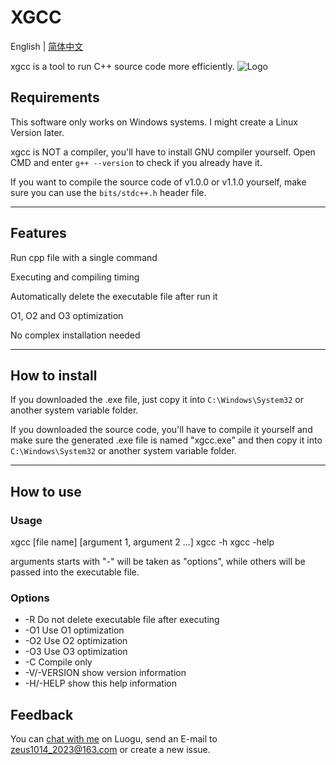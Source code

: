 # XGCC

English | [简体中文](README_EN.md)

xgcc is a tool to run C++ source code more efficiently.
![Logo](https://github.com/askformeal/xgcc/assets/109349321/d6db2458-8334-41cd-9ed8-10e3675ee7d8)

## Requirements

This software only works on Windows systems. I might create a Linux Version later.

xgcc is NOT a compiler, you'll have to install GNU compiler yourself. Open CMD and enter `g++ --version` to check if you already have it.

If you want to compile the source code of v1.0.0 or v1.1.0 yourself, make sure you can use the `bits/stdc++.h` header file.

---

## Features

Run cpp file with a single command

Executing and compiling timing

Automatically delete the executable file after run it

O1, O2 and O3 	optimization

No complex installation needed

---

## How to install

If you downloaded the .exe file, just copy it into `C:\Windows\System32` or another system variable folder.

If you downloaded the source code, you'll have to compile it yourself and make sure the generated .exe file is named "xgcc.exe" and then copy it into `C:\Windows\System32` or another system variable folder.

---

## How to use

### Usage

xgcc [file name] [argument 1, argument 2 ...]
xgcc -h
xgcc -help

arguments starts with "-" will be taken as "options", while others will be passed into the executable file.

### Options

* -R Do not delete executable file after executing
* -O1 Use O1 optimization
* -O2 Use O2 optimization
* -O3 Use O3 optimization
* -C Compile only
* -V/-VERSION show version information
* -H/-HELP show this help information

## Feedback

You can [chat with me](https://www.luogu.com.cn/chat?uid=787042) on Luogu, send an E-mail to zeus1014_2023@163.com or create a new issue.
